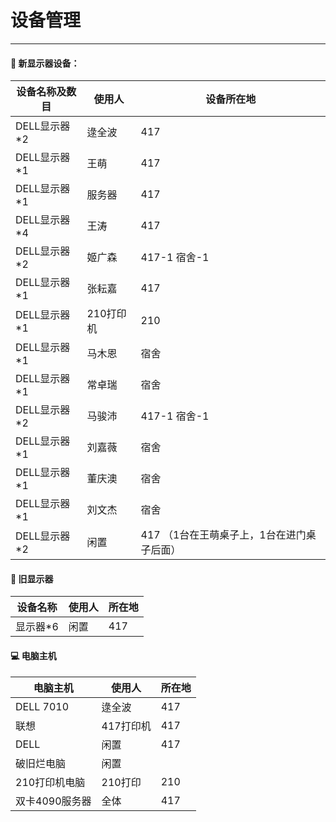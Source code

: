 # 设备管理

------

#### 🏅️ 新显示器设备：

| 设备名称及数目 | 使用人    | 设备所在地                                  |
| -------------- | --------- | ------------------------------------------- |
| DELL显示器*2   | 逯全波    | 417                                         |
| DELL显示器*1   | 王萌      | 417                                         |
| DELL显示器*1   | 服务器    | 417                                         |
| DELL显示器*4   | 王涛      | 417                                         |
| DELL显示器*2   | 姬广森    | 417-1   宿舍-1                              |
| DELL显示器*1   | 张耘嘉    | 417                                         |
| DELL显示器*1   | 210打印机 | 210                                         |
| DELL显示器*1   | 马木恩    | 宿舍                                        |
| DELL显示器*1   | 常卓瑞    | 宿舍                                        |
| DELL显示器*2   | 马骏沛    | 417-1  宿舍-1                               |
| DELL显示器*1   | 刘嘉薇    | 宿舍                                        |
| DELL显示器*1   | 董庆澳    | 宿舍                                        |
| DELL显示器*1   | 刘文杰    | 宿舍                                        |
| DELL显示器*2   | 闲置      | 417  （1台在王萌桌子上，1台在进门桌子后面） |

#### 👀 旧显示器

| 设备名称 | 使用人 | 所在地 |
| -------- | ------ | ------ |
| 显示器*6 | 闲置   | 417    |



#### 💻 电脑主机

| 电脑主机       | 使用人    | 所在地 |
| -------------- | --------- | ------ |
| DELL 7010      | 逯全波    | 417    |
| 联想           | 417打印机 | 417    |
| DELL           | 闲置      | 417    |
| 破旧烂电脑     | 闲置      |        |
| 210打印机电脑  | 210打印   | 210    |
| 双卡4090服务器 | 全体      | 417    |

